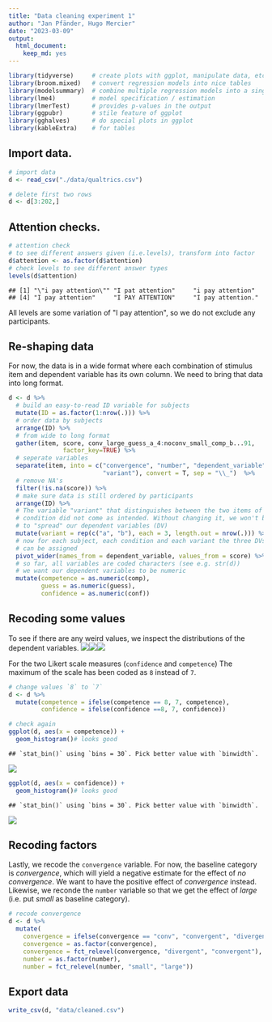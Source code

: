 ```yaml
---
title: "Data cleaning experiment 1"
author: "Jan Pfänder, Hugo Mercier"
date: "2023-03-09"
output: 
  html_document: 
    keep_md: yes
---
```



```r
library(tidyverse)     # create plots with ggplot, manipulate data, etc.
library(broom.mixed)   # convert regression models into nice tables
library(modelsummary)  # combine multiple regression models into a single table
library(lme4)          # model specification / estimation 
library(lmerTest)      # provides p-values in the output
library(ggpubr)        # stile feature of ggplot
library(gghalves)      # do special plots in ggplot
library(kableExtra)    # for tables
```


## Import data.

```r
# import data
d <- read_csv("./data/qualtrics.csv")

# delete first two rows
d <- d[3:202,]
```

## Attention checks. 

```r
# attention check
# to see different answers given (i.e.levels), transform into factor
d$attention <- as.factor(d$attention)
# check levels to see different answer types
levels(d$attention) 
```

```
## [1] "\"i pay attention\"" "I pat attention"     "i pay attention"    
## [4] "I pay attention"     "I PAY ATTENTION"     "I pay attention."
```
All levels are some variation of "I pay attention", so we do not exclude any participants. 

## Re-shaping data

For now, the data is in a wide format where each combination of stimulus item and dependent variable has its own column. We need to bring that data into long format. 


```r
d <- d %>% 
  # build an easy-to-read ID variable for subjects
  mutate(ID = as.factor(1:nrow(.))) %>% 
  # order data by subjects
  arrange(ID) %>% 
  # from wide to long format
  gather(item, score, conv_large_guess_a_4:noconv_small_comp_b...91,
               factor_key=TRUE) %>% 
  # seperate variables 
  separate(item, into = c("convergence", "number", "dependent_variable",
                          "variant"), convert = T, sep = "\\_")  %>% 
  # remove NA's
  filter(!is.na(score)) %>% 
  # make sure data is still ordered by participants
  arrange(ID) %>% 
  # The variable "variant" that distinguishes between the two items of the same
  # condition did not come as intended. Without changing it, we won't be able
  # to "spread" our dependent variables (DV)
  mutate(variant = rep(c("a", "b"), each = 3, length.out = nrow(.))) %>% 
  # now for each subject, each condition and each variant the three DVs
  # can be assigned
  pivot_wider(names_from = dependent_variable, values_from = score) %>% 
  # so far, all variables are coded characters (see e.g. str(d))
  # we want our dependent variables to be numeric
  mutate(competence = as.numeric(comp),
         guess = as.numeric(guess), 
         confidence = as.numeric(conf))
```

## Recoding some values

To see if there are any weird values, we inspect the distributions of the dependent variables.
![](cleaning_files/figure-html/unnamed-chunk-2-1.png)<!-- -->![](cleaning_files/figure-html/unnamed-chunk-2-2.png)<!-- -->![](cleaning_files/figure-html/unnamed-chunk-2-3.png)<!-- -->

For the two Likert scale measures (`confidence` and `competence`) The maximum of the scale has been coded as `8` instead of `7`. 


```r
# change values `8` to `7`
d <- d %>% 
  mutate(competence = ifelse(competence == 8, 7, competence), 
         confidence = ifelse(confidence ==8, 7, confidence))

# check again
ggplot(d, aes(x = competence)) +
  geom_histogram()# looks good
```

```
## `stat_bin()` using `bins = 30`. Pick better value with `binwidth`.
```

![](cleaning_files/figure-html/unnamed-chunk-3-1.png)<!-- -->

```r
ggplot(d, aes(x = confidence)) +
  geom_histogram()# looks good
```

```
## `stat_bin()` using `bins = 30`. Pick better value with `binwidth`.
```

![](cleaning_files/figure-html/unnamed-chunk-3-2.png)<!-- -->

## Recoding factors

Lastly, we recode the `convergence` variable. For now, the baseline category is _convergence_, which will yield a negative estimate for the effect of _no convergence_. We want to have the positive effect of _convergence_ instead. Likewise, we reconde the `number` variable so that we get the effect of _large_ (i.e. put _small_ as baseline category). 


```r
# recode convergence
d <- d %>%
  mutate(
    convergence = ifelse(convergence == "conv", "convergent", "divergent"),
    convergence = as.factor(convergence),
    convergence = fct_relevel(convergence, "divergent", "convergent"),
    number = as.factor(number),
    number = fct_relevel(number, "small", "large"))
```

## Export data


```r
write_csv(d, "data/cleaned.csv")
```









